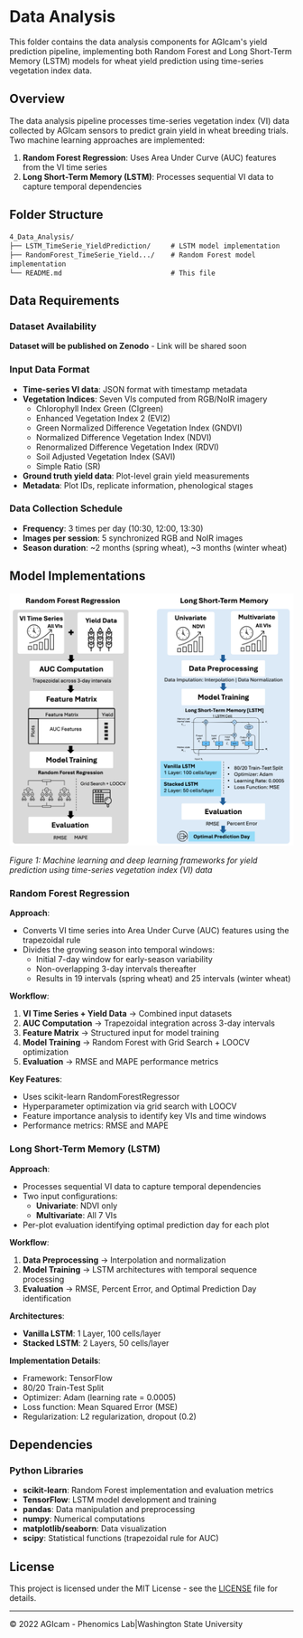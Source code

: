 # Data Analysis

This folder contains the data analysis components for AGIcam's yield prediction pipeline, implementing both Random Forest and Long Short-Term Memory (LSTM) models for wheat yield prediction using time-series vegetation index data.

## Overview

The data analysis pipeline processes time-series vegetation index (VI) data collected by AGIcam sensors to predict grain yield in wheat breeding trials. Two machine learning approaches are implemented:

1. **Random Forest Regression**: Uses Area Under Curve (AUC) features from the VI time series
2. **Long Short-Term Memory (LSTM)**: Processes sequential VI data to capture temporal dependencies

## Folder Structure

```
4_Data_Analysis/
├── LSTM_TimeSerie_YieldPrediction/     # LSTM model implementation
├── RandomForest_TimeSerie_Yield.../    # Random Forest model implementation
└── README.md                           # This file
```

## Data Requirements

### Dataset Availability
**Dataset will be published on Zenodo** - Link will be shared soon

### Input Data Format
- **Time-series VI data**: JSON format with timestamp metadata
- **Vegetation Indices**: Seven VIs computed from RGB/NoIR imagery
  - Chlorophyll Index Green (CIgreen)
  - Enhanced Vegetation Index 2 (EVI2)
  - Green Normalized Difference Vegetation Index (GNDVI)
  - Normalized Difference Vegetation Index (NDVI)
  - Renormalized Difference Vegetation Index (RDVI)
  - Soil Adjusted Vegetation Index (SAVI)
  - Simple Ratio (SR)
- **Ground truth yield data**: Plot-level grain yield measurements
- **Metadata**: Plot IDs, replicate information, phenological stages

### Data Collection Schedule
- **Frequency**: 3 times per day (10:30, 12:00, 13:30)
- **Images per session**: 5 synchronized RGB and NoIR images
- **Season duration**: ~2 months (spring wheat), ~3 months (winter wheat)

## Model Implementations

<img src="https://raw.githubusercontent.com/WorasitSangjan/IoT-based-Camera-Development/main/4_Data_Analysis/images/flow.png" alt="Machine Learning and Deep Learning Workflow" width="750">

*Figure 1: Machine learning and deep learning frameworks for yield prediction using time-series vegetation index (VI) data*

### Random Forest Regression

**Approach**: 
- Converts VI time series into Area Under Curve (AUC) features using the trapezoidal rule
- Divides the growing season into temporal windows:
  - Initial 7-day window for early-season variability
  - Non-overlapping 3-day intervals thereafter
  - Results in 19 intervals (spring wheat) and 25 intervals (winter wheat)

**Workflow**:
1. **VI Time Series + Yield Data** → Combined input datasets
2. **AUC Computation** → Trapezoidal integration across 3-day intervals
3. **Feature Matrix** → Structured input for model training
4. **Model Training** → Random Forest with Grid Search + LOOCV optimization
5. **Evaluation** → RMSE and MAPE performance metrics

**Key Features**:
- Uses scikit-learn RandomForestRegressor
- Hyperparameter optimization via grid search with LOOCV
- Feature importance analysis to identify key VIs and time windows
- Performance metrics: RMSE and MAPE

### Long Short-Term Memory (LSTM)

**Approach**:
- Processes sequential VI data to capture temporal dependencies
- Two input configurations: 
  - **Univariate**: NDVI only
  - **Multivariate**: All 7 VIs
- Per-plot evaluation identifying optimal prediction day for each plot

**Workflow**:
1. **Data Preprocessing** → Interpolation and normalization
2. **Model Training** → LSTM architectures with temporal sequence processing
3. **Evaluation** → RMSE, Percent Error, and Optimal Prediction Day identification

**Architectures**:
- **Vanilla LSTM**: 1 Layer, 100 cells/layer
- **Stacked LSTM**: 2 Layers, 50 cells/layer

**Implementation Details**:
- Framework: TensorFlow
- 80/20 Train-Test Split
- Optimizer: Adam (learning rate = 0.0005)
- Loss function: Mean Squared Error (MSE)
- Regularization: L2 regularization, dropout (0.2)

## Dependencies

### Python Libraries
- **scikit-learn**: Random Forest implementation and evaluation metrics
- **TensorFlow**: LSTM model development and training
- **pandas**: Data manipulation and preprocessing
- **numpy**: Numerical computations
- **matplotlib/seaborn**: Data visualization
- **scipy**: Statistical functions (trapezoidal rule for AUC)

## License

This project is licensed under the MIT License - see the [LICENSE](https://github.com/WorasitSangjan/IoT-based-Camera-Development/blob/main/LICENSE) file for details.

---
© 2022 AGIcam - Phenomics Lab|Washington State University
